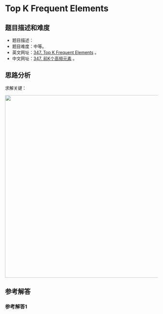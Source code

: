 # Top K Frequent Elements

## 题目描述和难度
+ 题目描述：
+ 题目难度：中等。
+ 英文网址：[347. Top K Frequent Elements](https://leetcode.com/problems/top-k-frequent-elements/description/)  。
+ 中文网址：[347. 前K个高频元素](https://leetcode-cn.com/problems/top-k-frequent-elements/description/)  。
## 思路分析
求解关键：

<img src="https://liweiwei1419.github.io/images/leetcode-solution/" width="600">

## 参考解答
### 参考解答1

```java

```